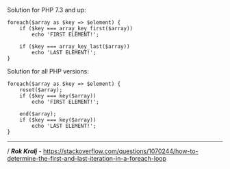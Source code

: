 Solution for PHP 7.3 and up:

```
foreach($array as $key => $element) {
    if ($key === array_key_first($array))
        echo 'FIRST ELEMENT!';

    if ($key === array_key_last($array))
        echo 'LAST ELEMENT!';
}
```

Solution for all PHP versions:

```
foreach($array as $key => $element) {
    reset($array);
    if ($key === key($array))
        echo 'FIRST ELEMENT!';

    end($array);
    if ($key === key($array))
        echo 'LAST ELEMENT!';
}
```
* * *
/ ***Rok Kralj*** - https://stackoverflow.com/questions/1070244/how-to-determine-the-first-and-last-iteration-in-a-foreach-loop